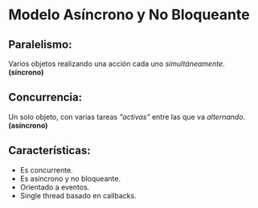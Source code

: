 # Modelo Asíncrono y No Bloqueante

## Paralelismo:
Varios objetos realizando una acción cada uno _simultáneamente_. **(síncrono)**

## Concurrencia: 
Un solo objeto, con varias tareas _"activas"_ entre las que va _alternando_. **(asíncrono)**


## Características: 
* Es concurrente.
* Es asíncrono y no bloqueante.
* Orientado a eventos.
* Single thread basado en callbacks.